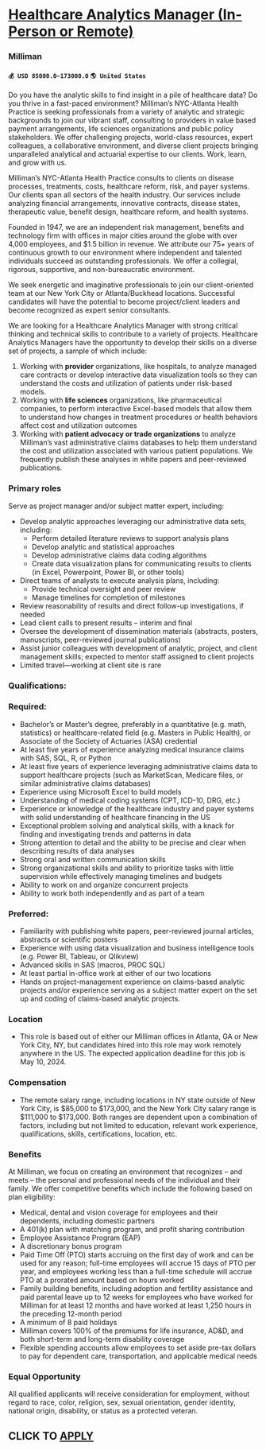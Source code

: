 # [Healthcare Analytics Manager (In-Person or Remote)](https://www.remotewlb.com/apply/healthcare-analytics-manager-in-person-or-remote)  
### Milliman  
#### `💰 USD 85000.0~173000.0` `🌎 United States`  

Do you have the analytic skills to find insight in a pile of healthcare data? Do you thrive in a fast-paced environment? Milliman’s NYC-Atlanta Health Practice is seeking professionals from a variety of analytic and strategic backgrounds to join our vibrant staff, consulting to providers in value based payment arrangements, life sciences organizations and public policy stakeholders. We offer challenging projects, world-class resources, expert colleagues, a collaborative environment, and diverse client projects bringing unparalleled analytical and actuarial expertise to our clients. Work, learn, and grow with us.

Milliman’s NYC-Atlanta Health Practice consults to clients on disease processes, treatments, costs, healthcare reform, risk, and payer systems. Our clients span all sectors of the health industry. Our services include analyzing financial arrangements, innovative contracts, disease states, therapeutic value, benefit design, healthcare reform, and health systems.

Founded in 1947, we are an independent risk management, benefits and technology firm with offices in major cities around the globe with over 4,000 employees, and $1.5 billion in revenue. We attribute our 75+ years of continuous growth to our environment where independent and talented individuals succeed as outstanding professionals. We offer a collegial, rigorous, supportive, and non-bureaucratic environment.

We seek energetic and imaginative professionals to join our client-oriented team at our New York City or Atlanta/Buckhead locations. Successful candidates will have the potential to become project/client leaders and become recognized as expert senior consultants.

We are looking for a Healthcare Analytics Manager with strong critical thinking and technical skills to contribute to a variety of projects. Healthcare Analytics Managers have the opportunity to develop their skills on a diverse set of projects, a sample of which include:

  1. Working with **provider** organizations, like hospitals, to analyze managed care contracts or develop interactive data visualization tools so they can understand the costs and utilization of patients under risk-based models.
  2. Working with **life sciences** organizations, like pharmaceutical companies, to perform interactive Excel-based models that allow them to understand how changes in treatment procedures or health behaviors affect cost and utilization outcomes
  3. Working with **patient advocacy or trade organizations** to analyze Milliman’s vast administrative claims databases to help them understand the cost and utilization associated with various patient populations. We frequently publish these analyses in white papers and peer-reviewed publications.

### Primary roles

Serve as project manager and/or subject matter expert, including:

  * Develop analytic approaches leveraging our administrative data sets, including:
    * Perform detailed literature reviews to support analysis plans
    * Develop analytic and statistical approaches
    * Develop administrative claims data coding algorithms
    * Create data visualization plans for communicating results to clients (in Excel, Powerpoint, Power BI, or other tools)
  * Direct teams of analysts to execute analysis plans, including:
    * Provide technical oversight and peer review
    * Manage timelines for completion of milestones
  * Review reasonability of results and direct follow-up investigations, if needed
  * Lead client calls to present results – interim and final
  * Oversee the development of dissemination materials (abstracts, posters, manuscripts, peer-reviewed journal publications)
  * Assist junior colleagues with development of analytic, project, and client management skills; expected to mentor staff assigned to client projects
  * Limited travel—working at client site is rare

### Qualifications:

### Required:

  * Bachelor’s or Master’s degree, preferably in a quantitative (e.g. math, statistics) or healthcare-related field (e.g. Masters in Public Health), or Associate of the Society of Actuaries (ASA) credential
  * At least five years of experience analyzing medical insurance claims with SAS, SQL, R, or Python
  * At least five years of experience leveraging administrative claims data to support healthcare projects (such as MarketScan, Medicare files, or similar administrative claims databases)
  * Experience using Microsoft Excel to build models
  * Understanding of medical coding systems (CPT, ICD-10, DRG, etc.)
  * Experience or knowledge of the healthcare industry and payer systems with solid understanding of healthcare financing in the US
  * Exceptional problem solving and analytical skills, with a knack for finding and investigating trends and patterns in data
  * Strong attention to detail and the ability to be precise and clear when describing results of data analyses
  * Strong oral and written communication skills
  * Strong organizational skills and ability to prioritize tasks with little supervision while effectively managing timelines and budgets
  * Ability to work on and organize concurrent projects
  * Ability to work both independently and as part of a team

### Preferred:

  * Familiarity with publishing white papers, peer-reviewed journal articles, abstracts or scientific posters
  * Experience with using data visualization and business intelligence tools (e.g. Power BI, Tableau, or Qlikview)
  * Advanced skills in SAS (macros, PROC SQL)
  * At least partial in-office work at either of our two locations
  * Hands on project-management experience on claims-based analytic projects and/or experience serving as a subject matter expert on the set up and coding of claims-based analytic projects.

### Location

  * This role is based out of either our Milliman offices in Atlanta, GA or New York City, NY, but candidates hired into this role may work remotely anywhere in the US. The expected application deadline for this job is May 10, 2024.

### Compensation

  * The remote salary range, including locations in NY state outside of New York City, is $85,000 to $173,000, and the New York City salary range is $111,000 to $173,000. Both ranges are dependent upon a combination of factors, including but not limited to education, relevant work experience, qualifications, skills, certifications, location, etc.

### Benefits

At Milliman, we focus on creating an environment that recognizes – and meets – the personal and professional needs of the individual and their family. We offer competitive benefits which include the following based on plan eligibility:

  * Medical, dental and vision coverage for employees and their dependents, including domestic partners 
  * A 401(k) plan with matching program, and profit sharing contribution 
  * Employee Assistance Program (EAP) 
  * A discretionary bonus program 
  * Paid Time Off (PTO) starts accruing on the first day of work and can be used for any reason; full-time employees will accrue 15 days of PTO per year, and employees working less than a full-time schedule will accrue PTO at a prorated amount based on hours worked 
  * Family building benefits, including adoption and fertility assistance and paid parental leave up to 12 weeks for employees who have worked for Milliman for at least 12 months and have worked at least 1,250 hours in the preceding 12-month period 
  * A minimum of 8 paid holidays 
  * Milliman covers 100% of the premiums for life insurance, AD&D, and both short-term and long-term disability coverage 
  * Flexible spending accounts allow employees to set aside pre-tax dollars to pay for dependent care, transportation, and applicable medical needs 

### Equal Opportunity

All qualified applicants will receive consideration for employment, without regard to race, color, religion, sex, sexual orientation, gender identity, national origin, disability, or status as a protected veteran.

  
## CLICK TO [APPLY](https://www.remotewlb.com/apply/healthcare-analytics-manager-in-person-or-remote)

